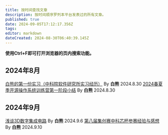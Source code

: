 ```yaml
---
title: 按时间查找文章
description: 按时间顺序罗列本平台发表过的所有文章。
published: true
date: 2024-09-05T17:12:17.356Z
tags: 
editor: markdown
dateCreated: 2024-08-30T06:40:39.145Z
---
```


**使用Ctrl+F即可打开浏览器的页内搜索功能。**
## 2024年8月
[白熊的第一份实习（中科院软件研究所实习经历）](/IceBear_003/白熊的第一份实习（中科院软件研究所实习经历）) By **白熊** 2024.8.30
[2024春夏季开源操作系统训练营第一阶段小结](/IceBear_003/2024春夏季开源操作系统训练营第一阶段小结) By **白熊** 2024.8.30
## 2024年9月
[浅谈3D数字集成电路](/IceBear_003/浅谈3D数字集成电路) By **白熊** 2024.9.6
[第八届集创赛中科芯杯参赛经验与感想](/IceBear_003/第八届集创赛中科芯杯参赛经验与感想) By **白熊** 2024.9.10